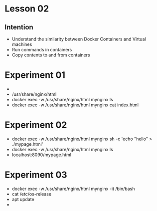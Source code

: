 # Lesson 02

## Intention
 * Understand the similarity between Docker Containers and Virtual machines
 * Run commands in containers
 * Copy contents to and from containers

# Experiment 01
 * 
 * /usr/share/nginx/html 
 * docker exec -w /usr/share/nginx/html mynginx ls
 * docker exec -w /usr/share/nginx/html mynginx cat index.html

# Experiment 02
 * docker exec -w /usr/share/nginx/html mynginx sh -c 'echo "hello" > ./mypage.html'
 * docker exec -w /usr/share/nginx/html mynginx ls
 * localhost:8090/mypage.html

# Experiment 03
 * docker exec -w /usr/share/nginx/html mynginx -it /bin/bash
 * cat /etc/os-release
 * apt update
 * 
 
 
